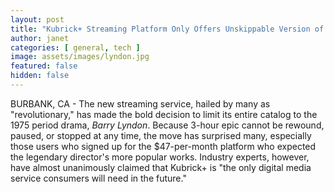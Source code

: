 ```yaml
---
layout: post
title: "Kubrick+ Streaming Platform Only Offers Unskippable Version of Barry Lyndon"
author: janet
categories: [ general, tech ]
image: assets/images/lyndon.jpg
featured: false
hidden: false
---
```


BURBANK, CA - The new streaming service, hailed by many as "revolutionary," has made the bold decision to limit its entire catalog to the 1975 period drama, _Barry Lyndon_. Because 3-hour epic cannot be rewound, paused, or stopped at any time, the move has surprised many, especially those users who signed up for the $47-per-month platform who expected the legendary director's more popular works. Industry experts, however, have almost unanimously claimed that Kubrick+ is "the only digital media service consumers will need in the future."